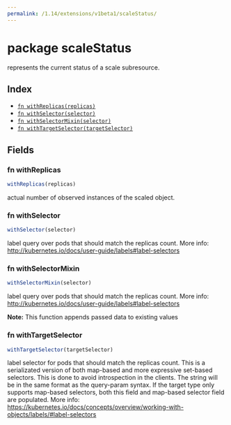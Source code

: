 ```yaml
---
permalink: /1.14/extensions/v1beta1/scaleStatus/
---
```


# package scaleStatus

represents the current status of a scale subresource.

## Index

* [`fn withReplicas(replicas)`](#fn-withreplicas)
* [`fn withSelector(selector)`](#fn-withselector)
* [`fn withSelectorMixin(selector)`](#fn-withselectormixin)
* [`fn withTargetSelector(targetSelector)`](#fn-withtargetselector)

## Fields

### fn withReplicas

```ts
withReplicas(replicas)
```

actual number of observed instances of the scaled object.

### fn withSelector

```ts
withSelector(selector)
```

label query over pods that should match the replicas count. More info: http://kubernetes.io/docs/user-guide/labels#label-selectors

### fn withSelectorMixin

```ts
withSelectorMixin(selector)
```

label query over pods that should match the replicas count. More info: http://kubernetes.io/docs/user-guide/labels#label-selectors

**Note:** This function appends passed data to existing values

### fn withTargetSelector

```ts
withTargetSelector(targetSelector)
```

label selector for pods that should match the replicas count. This is a serializated version of both map-based and more expressive set-based selectors. This is done to avoid introspection in the clients. The string will be in the same format as the query-param syntax. If the target type only supports map-based selectors, both this field and map-based selector field are populated. More info: https://kubernetes.io/docs/concepts/overview/working-with-objects/labels/#label-selectors